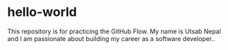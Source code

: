 # hello-world
This repository is for practicing the GitHub Flow.
My name is Utsab Nepal and I am passionate about building my career as a software developer..

